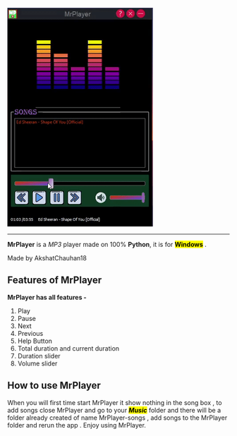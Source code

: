 
![GIF](mrplayergif.gif "GIF")

---
**MrPlayer** is a _MP3_ player made on 100% **Python**, it is for <mark>**Windows**</mark> .

Made by AkshatChauhan18
## Features of MrPlayer

**MrPlayer has all features -**

1. Play
2. Pause
3. Next
4. Previous
5. Help Button
6. Total duration and current duration
7. Duration slider
8. Volume slider

## How to use MrPlayer

When you will first time start MrPlayer it show nothing in the song box ,
to add songs close MrPlayer and go to your <mark>***Music***</mark> folder
and there will be a folder already created of name MrPlayer-songs , add songs
to the MrPlayer folder and rerun the app . Enjoy using MrPlayer. 

